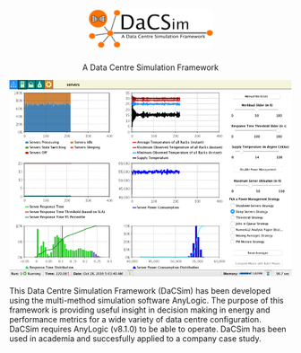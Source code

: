 <h1 align="center"><img height="70" src="/DaCSim_logo_full.png?raw=true" alt="DaCSim logo"></h1>
<p align="center">
  A Data Centre Simulation Framework
</p>
<p align="center">
  <img height="350" src="/simulation.png?raw=true" alt="DaCSim Dashboard">
</p>

This Data Centre Simulation Framework (DaCSim) has been developed using the multi-method simulation software AnyLogic. The purpose of this framework is providing useful insight in decision making in energy and performance metrics for a wide variety of data centre configuration. DaCSim requires AnyLogic (v8.1.0) to be able to operate. DaCSim has been used in academia and succesfully applied to a company case study.
